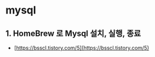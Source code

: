 # mysql

## 1. HomeBrew 로 Mysql 설치, 실행, 종료&#x20;

* [https://bsscl.tistory.com/5](https://bsscl.tistory.com/5)

